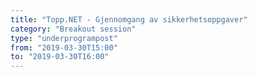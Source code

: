 ```yaml
---
title: "Topp.NET - Gjennomgang av sikkerhetsoppgaver"
category: "Breakout session"
type: "underprogrampost"
from: "2019-03-30T15:00"
to: "2019-03-30T16:00"
---
```

